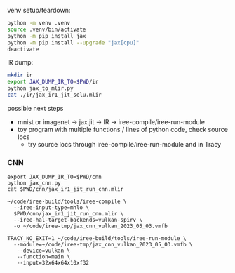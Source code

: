 venv setup/teardown:
```bash
python -m venv .venv
source .venv/bin/activate
python -m pip install jax
python -m pip install --upgrade "jax[cpu]"
deactivate
```

IR dump:
```bash
mkdir ir
export JAX_DUMP_IR_TO=$PWD/ir
python jax_to_mlir.py
cat ./ir/jax_ir1_jit_selu.mlir
```

possible next steps
  * mnist or imagenet -> jax.jit -> IR -> iree-compile/iree-run-module
  * toy program with multiple functions / lines of python code, check source locs
    * try source locs through iree-compile/iree-run-module and in Tracy

### CNN

```
export JAX_DUMP_IR_TO=$PWD/cnn
python jax_cnn.py
cat $PWD/cnn/jax_ir1_jit_run_cnn.mlir
```


<!-- --iree-hal-dump-executable-sources-to=/usr/local/google/home/scotttodd/code/iree-tmp/mobilebertsquad_vulkan_2023_05_01 -->
```
~/code/iree-build/tools/iree-compile \
  --iree-input-type=mhlo \
  $PWD/cnn/jax_ir1_jit_run_cnn.mlir \
  --iree-hal-target-backends=vulkan-spirv \
  -o ~/code/iree-tmp/jax_cnn_vulkan_2023_05_03.vmfb

TRACY_NO_EXIT=1 ~/code/iree-build/tools/iree-run-module \
  --module=~/code/iree-tmp/jax_cnn_vulkan_2023_05_03.vmfb \
   --device=vulkan \
   --function=main \
   --input=32x64x64x10xf32
```
